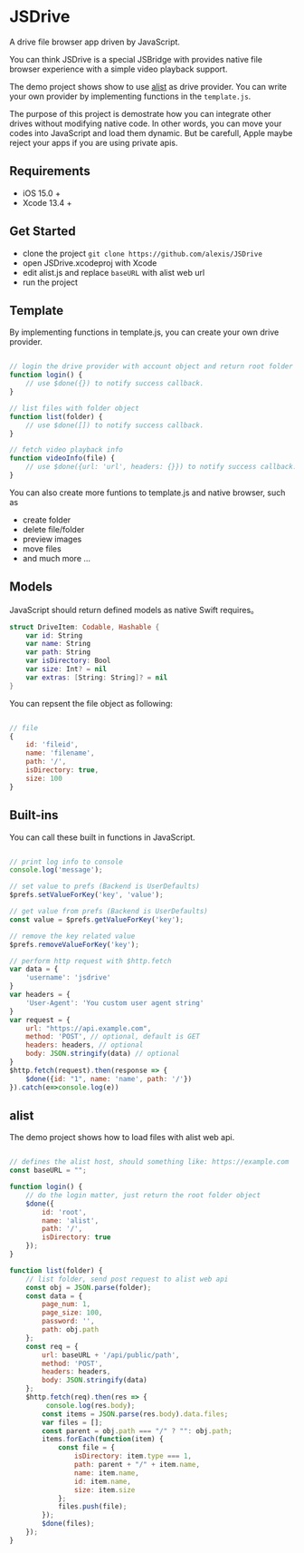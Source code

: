 # JSDrive

A drive file browser app driven by JavaScript.

You can think JSDrive is a special JSBridge with provides native file browser experience with a simple video playback support.

The demo project shows show to use [alist](https://github.com/alist-org/alist) as drive provider. You can write your own provider by implementing functions in the `template.js`.

The purpose of this project is demostrate how you can integrate other drives without modifying native code. In other words, you can move your codes into JavaScript and load them dynamic. But be carefull, Apple maybe reject your apps if you are using private apis.

## Requirements

- iOS 15.0 +
- Xcode 13.4 +


## Get Started

- clone the project `git clone https://github.com/alexis/JSDrive`
- open JSDrive.xcodeproj with Xcode
- edit alist.js and replace `baseURL` with alist web url
- run the project


## Template

By implementing functions in template.js, you can create your own drive provider.

```javascript

// login the drive provider with account object and return root folder
function login() {
    // use $done({}) to notify success callback.
}

// list files with folder object
function list(folder) {
    // use $done([]) to notify success callback.
}

// fetch video playback info
function videoInfo(file) {
    // use $done({url: 'url', headers: {}}) to notify success callback.
}

```

You can also create more funtions to template.js and native browser, such as

- create folder
- delete file/folder
- preview images
- move files
- and much more ...

## Models

JavaScript should return defined models as native Swift requires。

```swift
struct DriveItem: Codable, Hashable {
    var id: String
    var name: String
    var path: String
    var isDirectory: Bool
    var size: Int? = nil
    var extras: [String: String]? = nil
}
```

You can repsent the file object as following:

```javascript

// file
{
    id: 'fileid',
    name: 'filename',
    path: '/',
    isDirectory: true,
    size: 100
}

```

## Built-ins

You can call these built in functions in JavaScript.

```javascript

// print log info to console
console.log('message');

// set value to prefs (Backend is UserDefaults)
$prefs.setValueForKey('key', 'value');

// get value from prefs (Backend is UserDefaults)
const value = $prefs.getValueForKey('key');

// remove the key related value
$prefs.removeValueForKey('key');

// perform http request with $http.fetch
var data = {
    'username': 'jsdrive'
}
var headers = {
    'User-Agent': 'You custom user agent string'
}
var request = {
    url: "https://api.example.com",
    method: 'POST', // optional, default is GET
    headers: headers, // optional
    body: JSON.stringify(data) // optional
}
$http.fetch(request).then(response => {
    $done({id: "1", name: 'name', path: '/'})
}).catch(e=>console.log(e))

```

## alist

The demo project shows how to load files with alist web api.

```javascript

// defines the alist host, should something like: https://example.com
const baseURL = "";

function login() {
    // do the login matter, just return the root folder object
    $done({
        id: 'root',
        name: 'alist',
        path: '/',
        isDirectory: true
    });
}

function list(folder) {
    // list folder, send post request to alist web api
    const obj = JSON.parse(folder);
    const data = {
        page_num: 1,
        page_size: 100,
        password: '',
        path: obj.path
    };
    const req = {
        url: baseURL + '/api/public/path',
        method: 'POST',
        headers: headers,
        body: JSON.stringify(data)
    };
    $http.fetch(req).then(res => {
         console.log(res.body);
        const items = JSON.parse(res.body).data.files;
        var files = [];
        const parent = obj.path === "/" ? "": obj.path;
        items.forEach(function(item) {
            const file = {
                isDirectory: item.type === 1,
                path: parent + "/" + item.name,
                name: item.name,
                id: item.name,
                size: item.size
            };
            files.push(file);
        });
        $done(files);
    });
}

```